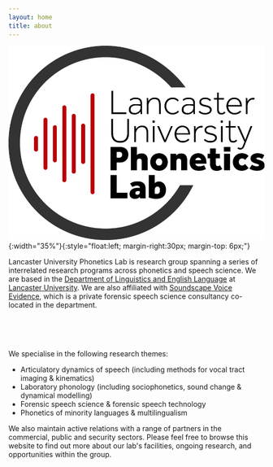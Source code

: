 ```yaml
---
layout: home
title: about
---
```


![logo](img/logo.jpg){:width="35%"}{:style="float:left; margin-right:30px; margin-top: 6px;"}


Lancaster University Phonetics Lab is research group spanning a series of interrelated research programs across phonetics and speech science. We are based in the [Department of Linguistics and English Language](https://www.lancaster.ac.uk/linguistics/) at [Lancaster University](https://www.lancaster.ac.uk). We are also affiliated with [Soundscape Voice Evidence](https://soundscapevoice.com), which is a private forensic speech science consultancy co-located in the department.

<br><br><br>

We specialise in the following research themes:

* Articulatory dynamics of speech (including methods for vocal tract imaging & kinematics)
* Laboratory phonology (including sociophonetics, sound change & dynamical modelling)
* Forensic speech science & forensic speech technology
* Phonetics of minority languages & multilingualism

We also maintain active relations with a range of partners in the commercial, public and security sectors. Please feel free to browse this website to find out more about our lab's facilities, ongoing research, and opportunities within the group.